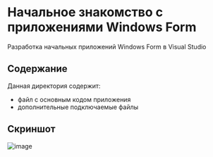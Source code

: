 # Начальное знакомство с приложениями Windows Form
Разработка начальных приложений Windows Form в Visual Studio

## Содержание
Данная директория содержит:

 - файл с основным кодом приложения 
 - дополнительные подключаемые файлы
 

## Скриншот
![image](https://github.com/dhoker23/WindowsForms/assets/44202889/7469fe32-861d-4ca3-bb54-def2aa244ab8)

